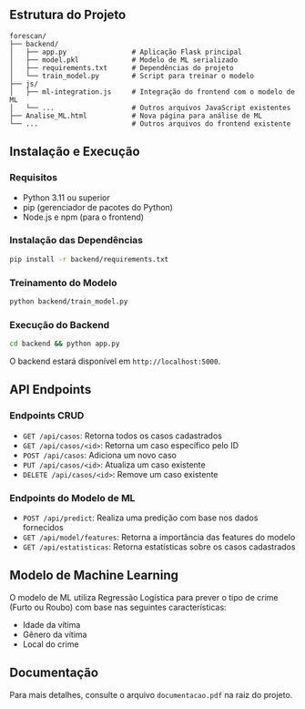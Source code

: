 
## Estrutura do Projeto

```
forescan/
├── backend/
│   ├── app.py                # Aplicação Flask principal
│   ├── model.pkl             # Modelo de ML serializado
│   ├── requirements.txt      # Dependências do projeto
│   └── train_model.py        # Script para treinar o modelo
├── js/
│   ├── ml-integration.js     # Integração do frontend com o modelo de ML
│   └── ...                   # Outros arquivos JavaScript existentes
├── Analise_ML.html           # Nova página para análise de ML
└── ...                       # Outros arquivos do frontend existente
```

## Instalação e Execução

### Requisitos

- Python 3.11 ou superior
- pip (gerenciador de pacotes do Python)
- Node.js e npm (para o frontend)

### Instalação das Dependências

```bash
pip install -r backend/requirements.txt
```

### Treinamento do Modelo

```bash
python backend/train_model.py
```

### Execução do Backend

```bash
cd backend && python app.py
```

O backend estará disponível em `http://localhost:5000`.

## API Endpoints

### Endpoints CRUD

- `GET /api/casos`: Retorna todos os casos cadastrados
- `GET /api/casos/<id>`: Retorna um caso específico pelo ID
- `POST /api/casos`: Adiciona um novo caso
- `PUT /api/casos/<id>`: Atualiza um caso existente
- `DELETE /api/casos/<id>`: Remove um caso existente

### Endpoints do Modelo de ML

- `POST /api/predict`: Realiza uma predição com base nos dados fornecidos
- `GET /api/model/features`: Retorna a importância das features do modelo
- `GET /api/estatisticas`: Retorna estatísticas sobre os casos cadastrados

## Modelo de Machine Learning

O modelo de ML utiliza Regressão Logística para prever o tipo de crime (Furto ou Roubo) com base nas seguintes características:

- Idade da vítima
- Gênero da vítima
- Local do crime

## Documentação

Para mais detalhes, consulte o arquivo `documentacao.pdf` na raiz do projeto.

